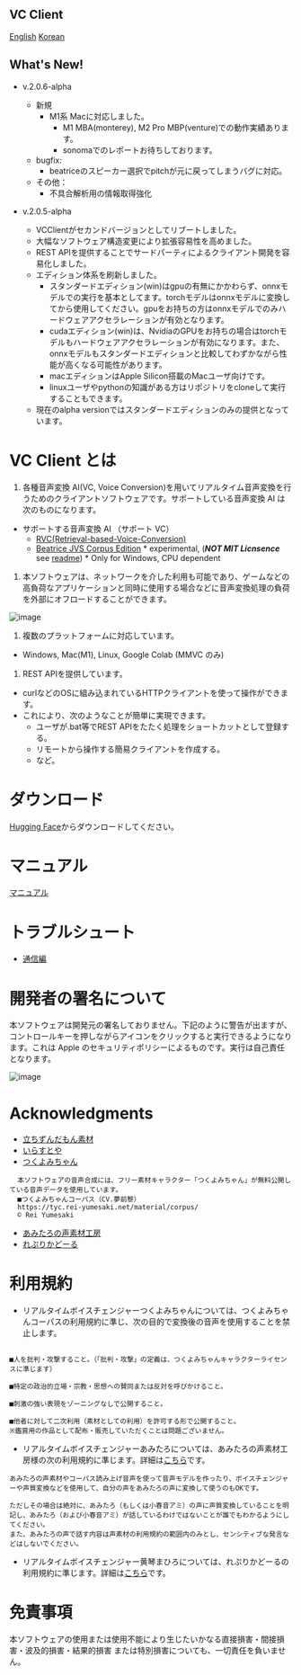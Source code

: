 ## VC Client

[English](/README_en.md) [Korean](/README_ko.md)

## What's New!

- v.2.0.6-alpha
  - 新規
    - M1系 Macに対応しました。
      - M1 MBA(monterey), M2 Pro MBP(venture)での動作実績あります。
      - sonomaでのレポートお待ちしております。
  - bugfix:
    - beatriceのスピーカー選択でpitchが元に戻ってしまうバグに対応。
  - その他：
    - 不具合解析用の情報取得強化

- v.2.0.5-alpha
  - VCClientがセカンドバージョンとしてリブートしました。
  - 大幅なソフトウェア構造変更により拡張容易性を高めました。
  - REST APIを提供することでサードパーティによるクライアント開発を容易化しました。
  - エディション体系を刷新しました。
    - スタンダードエディション(win)はgpuの有無にかかわらず、onnxモデルでの実行を基本としてます。torchモデルはonnxモデルに変換してから使用してください。gpuをお持ちの方はonnxモデルでのみハードウェアアクセラレーションが有効となります。
    - cudaエディション(win)は、NvidiaのGPUをお持ちの場合はtorchモデルもハードウェアアクセラレーションが有効になります。また、onnxモデルもスタンダードエディションと比較してわずかながら性能が高くなる可能性があります。
    - macエディションはApple Silicon搭載のMacユーザ向けです。
    - linuxユーザやpythonの知識がある方はリポジトリをcloneして実行することもできます。
  - 現在のalpha versionではスタンダードエディションのみの提供となっています。
  

# VC Client とは

1. 各種音声変換 AI(VC, Voice Conversion)を用いてリアルタイム音声変換を行うためのクライアントソフトウェアです。サポートしている音声変換 AI は次のものになります。

- サポートする音声変換 AI （サポート VC）
  - [RVC(Retrieval-based-Voice-Conversion)](https://github.com/liujing04/Retrieval-based-Voice-Conversion-WebUI)
  - [Beatrice JVS Corpus Edition](https://prj-beatrice.com/) * experimental,  (***NOT MIT Licnsence*** see [readme](https://github.com/w-okada/voice-changer/blob/master/server/voice_changer/Beatrice/)) *  Only for Windows, CPU dependent
1. 本ソフトウェアは、ネットワークを介した利用も可能であり、ゲームなどの高負荷なアプリケーションと同時に使用する場合などに音声変換処理の負荷を外部にオフロードすることができます。

![image](https://user-images.githubusercontent.com/48346627/206640768-53f6052d-0a96-403b-a06c-6714a0b7471d.png)

1. 複数のプラットフォームに対応しています。

- Windows, Mac(M1), Linux, Google Colab (MMVC のみ)

1. REST APIを提供しています。

- curlなどのOSに組み込まれているHTTPクライアントを使って操作ができます。
- これにより、次のようなことが簡単に実現できます。
  - ユーザが.bat等でREST APIをたたく処理をショートカットとして登録する。
  - リモートから操作する簡易クライアントを作成する。
  - など。

# ダウンロード
[Hugging Face](https://huggingface.co/wok000/vcclient000/tree/main)からダウンロードしてください。

# マニュアル

[マニュアル](docs/01_basic_v2.0.z.md)


# トラブルシュート

- [通信編](tutorials/trouble_shoot_communication_ja.md)


# 開発者の署名について

本ソフトウェアは開発元の署名しておりません。下記のように警告が出ますが、コントロールキーを押しながらアイコンをクリックすると実行できるようになります。これは Apple のセキュリティポリシーによるものです。実行は自己責任となります。

![image](https://user-images.githubusercontent.com/48346627/212567711-c4a8d599-e24c-4fa3-8145-a5df7211f023.png)

# Acknowledgments

- [立ちずんだもん素材](https://seiga.nicovideo.jp/seiga/im10792934)
- [いらすとや](https://www.irasutoya.com/)
- [つくよみちゃん](https://tyc.rei-yumesaki.net/)

```
  本ソフトウェアの音声合成には、フリー素材キャラクター「つくよみちゃん」が無料公開している音声データを使用しています。
  ■つくよみちゃんコーパス（CV.夢前黎）
  https://tyc.rei-yumesaki.net/material/corpus/
  © Rei Yumesaki
```

- [あみたろの声素材工房](https://amitaro.net/)
- [れぷりかどーる](https://kikyohiroto1227.wixsite.com/kikoto-utau)

# 利用規約

- リアルタイムボイスチェンジャーつくよみちゃんについては、つくよみちゃんコーパスの利用規約に準じ、次の目的で変換後の音声を使用することを禁止します。

```

■人を批判・攻撃すること。（「批判・攻撃」の定義は、つくよみちゃんキャラクターライセンスに準じます）

■特定の政治的立場・宗教・思想への賛同または反対を呼びかけること。

■刺激の強い表現をゾーニングなしで公開すること。

■他者に対して二次利用（素材としての利用）を許可する形で公開すること。
※鑑賞用の作品として配布・販売していただくことは問題ございません。
```

- リアルタイムボイスチェンジャーあみたろについては、あみたろの声素材工房様の次の利用規約に準じます。詳細は[こちら](https://amitaro.net/voice/faq/#index_id6)です。

```
あみたろの声素材やコーパス読み上げ音声を使って音声モデルを作ったり、ボイスチェンジャーや声質変換などを使用して、自分の声をあみたろの声に変換して使うのもOKです。

ただしその場合は絶対に、あみたろ（もしくは小春音アミ）の声に声質変換していることを明記し、あみたろ（および小春音アミ）が話しているわけではないことが誰でもわかるようにしてください。
また、あみたろの声で話す内容は声素材の利用規約の範囲内のみとし、センシティブな発言などはしないでください。
```

- リアルタイムボイスチェンジャー黄琴まひろについては、れぷりかどーるの利用規約に準じます。詳細は[こちら](https://kikyohiroto1227.wixsite.com/kikoto-utau/ter%EF%BD%8Ds-of-service)です。

# 免責事項

本ソフトウェアの使用または使用不能により生じたいかなる直接損害・間接損害・波及的損害・結果的損害 または特別損害についても、一切責任を負いません。
